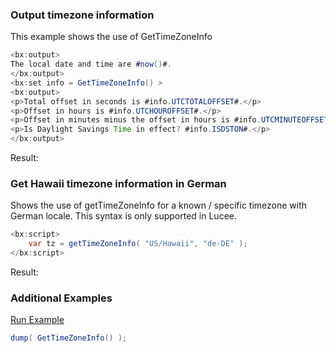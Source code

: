 ### Output timezone information

This example shows the use of GetTimeZoneInfo


```java
<bx:output>
The local date and time are #now()#.
</bx:output>
<bx:set info = GetTimeZoneInfo() >
<bx:output>
<p>Total offset in seconds is #info.UTCTOTALOFFSET#.</p>
<p>Offset in hours is #info.UTCHOUROFFSET#.</p>
<p>Offset in minutes minus the offset in hours is #info.UTCMINUTEOFFSET#.</p>
<p>Is Daylight Savings Time in effect? #info.ISDSTON#.</p>
</bx:output>
```

Result: 

### Get Hawaii timezone information in German

Shows the use of getTimeZoneInfo for a known / specific timezone with German locale. This syntax is only supported in Lucee.


```java
<bx:script>
	var tz = getTimeZoneInfo( "US/Hawaii", "de-DE" );
</bx:script>

```

Result: 

### Additional Examples

<a href="https://try.boxlang.io/?code=eJxLKc0t0FBwTy0JycxNjcrPS%2FXMS8vX0FTQtOYCAIYsCLU%3D" target="_blank">Run Example</a>

```java
dump( GetTimeZoneInfo() );

```


